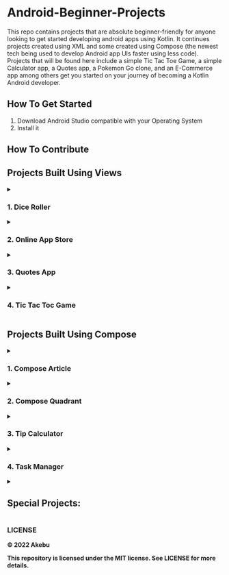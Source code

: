 # Android-Beginner-Projects

This repo contains projects that are absolute beginner-friendly for anyone looking to get started developing android apps using Kotlin. It continues projects created using XML and some created using Compose (the newest tech being used to develop Android app UIs faster using less code).
<br>Projects that will be found here include a simple Tic Tac Toe Game, a simple Calculator app, a Quotes app, a Pokemon Go clone, and an E-Commerce app among others get you started on your journey of becoming a Kotlin Android developer.

## How To Get Started
1. Download Android Studio compatible with your Operating System
2. Install it

## How To Contribute

## Projects Built Using Views

<details>
    <summary>
        <h3><strong>1. Dice Roller</strong></h3>
    </summary>
</details>        

<details>
    <summary>
        <h3><strong>2. Online App Store</strong></h3>
    </summary>
    <p>
    The project introduces beginners to working with the server (made using PHP) and pulling data from the server to display on an Android device.
    <br>-This app uses <b>Volley</b> for the interactions with the server.
    <br>-It uses <b>Piccaso</b> for the process of the acquisition and representation of the images.
    </p>
</details>

<details>
    <summary>
        <h3><strong>3. Quotes App</strong></h3>
    </summary>
    <p>
    This app takes quotes from the "https://api.quotable.io/" API and dynamically displays them when you tap your screen, using <b>Retrofit 2</b>.
     </p>
</details>

<details>
    <summary>
        <h3><strong>4. Tic Tac Toc Game</strong></h3>
    </summary>
    <p>
    The objective of the game is to complete 3 "x" or "o" in a straight line (diagonal, horizontal or vertical), in a 3X3 matrix, taking turns with a friend or the computer.
    </p>
</details>

## Projects Built Using Compose

<details>
    <summary> 
        <h3><strong>1. Compose Article</strong></h3>
    </summary>   
</details>     

<details>
    <summary>
        <h3><strong>2. Compose Quadrant</strong></h3>
    </summary> 
    <p>
        This project shows the different layouts used in Compose which include: column, row, image and text composables. It is built using Jetpack Compose.
    </p>
</details>          

<details>
    <summary>
        <h3><strong>3. Tip Calculator</strong></h3> 
    </summary>
    <p>
    The tip calculator is a simple app used to easily calculate the amount of the tip to be paid to your waiter. The app has two fields, one where you enter the total bill and the other where you enter the percentage of the tip. The app then calculates the tip and displays it to the user. The customer can also choose to round off the tip or to leave it as it is. 
    </p>
    <details>
        <summary>Screenshot of the tip calculator</summary>
        <img src="/readme-files/tip-calculator.png"> 
    </details>
</details>

<details>
    <summary>
        <h3><strong>4. Task Manager</strong></h3>
    </summary>
    <p>
    This project is built with Jetpack Compose, it has one large checked image that will indicate when the task has been completed. This project is a great starting project for beginners to learn how to use Jetpack Compose.
    </p>
    <details>
        <summary>Screenshot of the task manager</summary>
        <img src="/readme-files/task-manager.jpg"> 
    </details>
 </details>   

<details> 
    <summary><h2><strong>Special Projects:</strong></h2></summary>  
    <p> 
    These projects is created using Java and XML. Beginners are encouraged to try and refactor their code from Java to Kotlin and test their Kotlin skills along the way. Refactoring from Java to Kotlin is something that every Kotlin developer is encouraged to know but not a must. 
    </p>
    <h3><strong> 1. Note Keeper<strong></h3>
</details> 
        
        
### LICENSE

© 2022 Akebu

This repository is licensed under the MIT license. See LICENSE for more details.        
